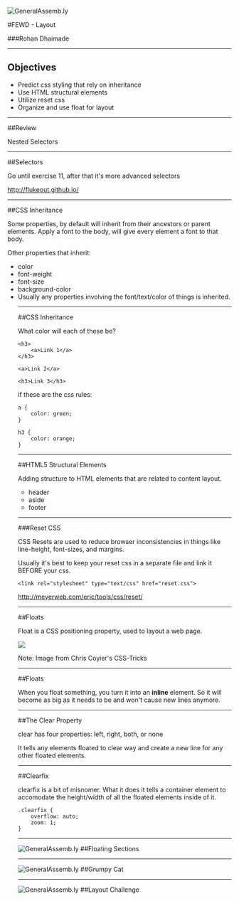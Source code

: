 ![GeneralAssemb.ly](../../img/icons/FEWD_Logo.png)

#FEWD - Layout

###Rohan Dhaimade

---

## Objectives ##

- Predict css styling that rely on inheritance
- Use HTML structural elements
- Utilize reset css
- Organize and use float for layout

---

##Review

Nested Selectors

---

##Selectors

Go until exercise 11, after that it's more advanced selectors

http://flukeout.github.io/

---

##CSS Inheritance

Some properties, by default will inherit from their ancestors or parent elements. Apply a font to the body, will give every element a font to that body.

Other properties that inherit:

<ul>
<li>color</li>
<li>font-weight</li>
<li>font-size</li>
<li>background-color</li>
<li>Usually any properties involving the font/text/color of things is inherited.</li>

---

##CSS Inheritance

What color will each of these be?

```
<h3>
	<a>Link 1</a>
</h3>

<a>Link 2</a>

<h3>Link 3</h3>
```

if these are the css rules:
```
a {
	color: green;
}

h3 {
	color: orange;
}
```

---

##HTML5 Structural Elements

Adding structure to HTML elements that are related to content layout.

*	header
*	aside
*	footer

---

###Reset CSS

CSS Resets are used to reduce browser inconsistencies in things like line-height, font-sizes, and margins.

Usually it's best to keep your reset css in a separate file and link it BEFORE your css.

```
<link rel="stylesheet" type="text/css" href="reset.css">
```

http://meyerweb.com/eric/tools/css/reset/


---

##Floats

Float is a CSS positioning property, used to layout a web page.

![](http://css-tricks.com/wp-content/csstricks-uploads/web-layout.png)

Note:
Image from Chris Coyier's CSS-Tricks


---

##Floats

When you float something, you turn it into an __inline__ element. So it will become as big as it needs to be and won't cause new lines anymore.

---

##The Clear Property

clear has four properties: left, right, both, or none

It tells any elements floated to clear way and create a new line for any other floated elements.

---

##Clearfix

clearfix is a bit of misnomer. What it does it tells a container element to accomodate the height/width of all the floated elements inside of it.

```
.clearfix {
	overflow: auto;
	zoom: 1;
}
```

---

![GeneralAssemb.ly](../../img/icons/code_along.png)
##Floating Sections


---

![GeneralAssemb.ly](../../img/icons/code_along.png)
##Grumpy Cat

---

![GeneralAssemb.ly](../../img/icons/exercise_icon_md.png)
##Layout Challenge
